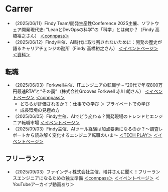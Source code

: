 # Carrer
- （2025/06/11）Findy Team/開発生産性Conference 2025主催、ソフトウェア開発現代史: "LeanとDevOpsの科学"の「科学」とは何か？（Findy 高橋裕之さん） [＜connpass＞](https://developer-productivity-engineering.connpass.com/event/355385/)
- （2025/06/12）Findy主催、AI時代に取り残されないために：開発の歴史が語るキャリアチェンジの勘所（Findy 高橋裕之さん） [＜イベントページ＞](https://techplay.jp/event/981669) [＜資料＞](https://speakerdeck.com/takabow/aishi-dai-niqu-rican-sarenaitameni-kai-fa-noli-shi-gayu-rukiyariatienzinokan-suo)

## 転職
- （2025/06/03）Forkwell主催、ITエンジニアの転職学 – “20代で年収800万円最速RTA”と“その罠”（株式会社Grooves Forkwell 赤川 朗さん） [＜イベントページ＞](https://jobs.forkwell.com/events/9n4nujrp5) [＜connpass＞](https://forkwell.connpass.com/event/349495/)
    - どちらが評価されるか？：仕事での学び ＞ プライベートでの学び
    - 成長環境の見極め方
- （2025/06/05）Findy主催、AIでどう変わる？開発現場のトレンドとエンジニア転職市場 [＜イベントページ＞](https://techplay.jp/event/981668)
- （2025/09/03）Findy主催、AIツール経験は加点要素になるのか？〜調査レポートから読み解く変化するエンジニア転職のいま〜 [＜TECH PLAY＞](https://techplay.jp/event/985029) [＜イベントページ＞](https://findy-code.io/events/v3Q2dSbab6QFW)

## フリーランス
- （2025/09/03）ファインディ株式会社主催、増井さんに聞く！フリーランスエンジニアになるための独立準備 [＜connpass＞](https://findy.connpass.com/event/365061/) [＜イベントページ＞](https://freelance.findy-code.io/events/kpYMPLIl6ZADK/viewer-link) ＜YouTubeアーカイブ動画あり＞
